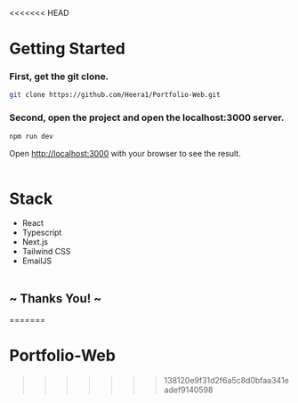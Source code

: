 <<<<<<< HEAD
# Getting Started

### First, get the git clone.

```bash
git clone https://github.com/Heera1/Portfolio-Web.git
```

### Second, open the project and open the localhost:3000 server.

```bash
npm run dev
```

Open [http://localhost:3000](http://localhost:3000) with your browser to see the result.
<br/>
<br/>

# Stack

- React
- Typescript
- Next.js
- Tailwind CSS
- EmailJS
  <br/>
  <br/>

## ~ Thanks You! ~
=======
# Portfolio-Web
>>>>>>> 138120e9f31d2f6a5c8d0bfaa341eadef9140598
